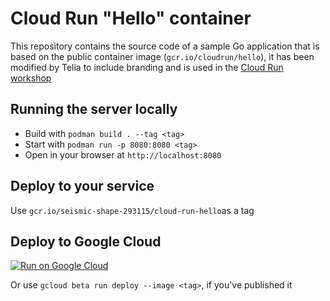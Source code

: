 # Cloud Run "Hello" container

This repository contains the source code of a sample Go application that is
based on the public container image (`gcr.io/cloudrun/hello`), it has been modified by Telia to include branding and is used in the
[Cloud Run workshop](https://github.com/telia-company/gcp-cloud-run-workshop)

## Running the server locally

* Build with `podman build . --tag <tag>`
* Start with `podman run -p 8080:8080 <tag>`
* Open in your browser at `http://localhost:8080`

## Deploy to your service

Use `gcr.io/seismic-shape-293115/cloud-run-hello`as a tag

## Deploy to Google Cloud

[![Run on Google Cloud](https://storage.googleapis.com/cloudrun/button.svg)](https://deploy.cloud.run)

Or use `gcloud beta run deploy --image <tag>`, if you've published it
